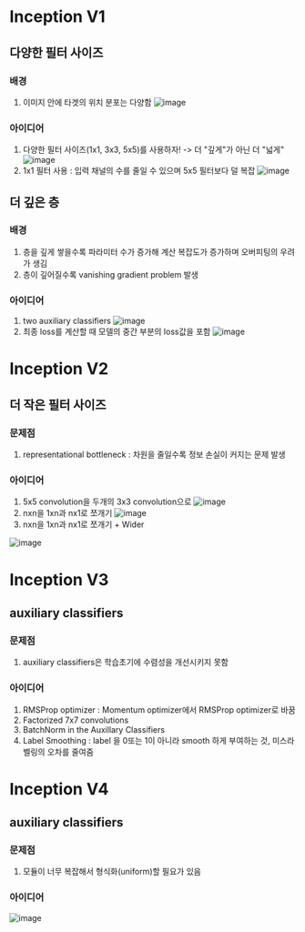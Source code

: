 # Inception V1
## 다양한 필터 사이즈
### 배경
1. 이미지 안에 타겟의 위치 분포는 다양함
![image](https://user-images.githubusercontent.com/74392995/125406583-f1e7f200-e3f3-11eb-8e83-4dda1b99d47c.png)
### 아이디어
1. 다양한 필터 사이즈(1x1, 3x3, 5x5)를 사용하자! -> 더 "깊게"가 아닌 더 "넓게"
![image](https://user-images.githubusercontent.com/74392995/125408465-e4cc0280-e3f5-11eb-9975-593b0a94bf00.png)
2. 1x1 필터 사용 : 입력 채널의 수를 줄일 수 있으며 5x5 필터보다 덜 복잡
![image](https://user-images.githubusercontent.com/74392995/125408812-40968b80-e3f6-11eb-80be-d34bdde74492.png)
## 더 깊은 층
### 배경
1. 층을 깊게 쌓을수록 파라미터 수가 증가해 계산 복잡도가 증가하며 오버피팅의 우려가 생김
2. 층이 깊어질수록 vanishing gradient problem 발생
### 아이디어
1. two auxiliary classifiers
![image](https://user-images.githubusercontent.com/74392995/125410471-df6fb780-e3f7-11eb-8cb3-9bb8196803ad.png)
2. 최종 loss를 계산할 때 모델의 중간 부분의 loss값을 포함
![image](https://user-images.githubusercontent.com/74392995/125410586-ff06e000-e3f7-11eb-846a-df67b0894225.png)
# Inception V2
## 더 작은 필터 사이즈
### 문제점
1. representational bottleneck : 차원을 줄일수록 정보 손실이 커지는 문제 발생
### 아이디어
1. 5x5 convolution을 두개의 3x3 convolution으로 
![image](https://user-images.githubusercontent.com/74392995/125412676-16df6380-e3fa-11eb-9a5d-c664fffe07ff.png)
2. nxn을 1xn과 nx1로 쪼개기
![image](https://user-images.githubusercontent.com/74392995/125414699-fd24bdfa-ecab-4f9a-9da9-1b871df7e1d3.png)
3. nxn을 1xn과 nx1로 쪼개기 + Wider

![image](https://user-images.githubusercontent.com/74392995/125415113-b2775fb5-f6a1-4737-bbe9-c510a1975aeb.png)
# Inception V3
## auxiliary classifiers
### 문제점
1. auxiliary classifiers은 학습초기에 수렴성을 개선시키지 못함
### 아이디어
1. RMSProp optimizer : Momentum optimizer에서 RMSProp optimizer로 바꿈
2. Factorized 7x7 convolutions
3. BatchNorm in the Auxillary Classifiers
4. Label Smoothing : label 을 0또는 1이 아니라 smooth 하게 부여하는 것, 미스라벨링의 오차를 줄여줌
# Inception V4
## auxiliary classifiers
### 문제점
1. 모듈이 너무 복잡해서 형식화(uniform)할 필요가 있음
### 아이디어
![image](https://user-images.githubusercontent.com/74392995/125422217-6b07a81c-9684-4cc1-a949-76924aefd592.png)


